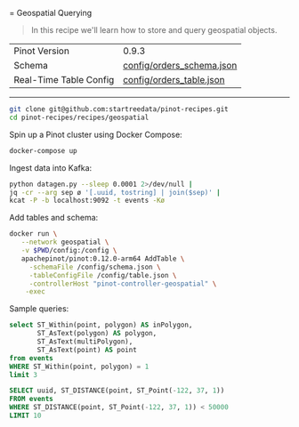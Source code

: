 = Geospatial Querying

> In this recipe we'll learn how to store and query geospatial objects.

<table>
  <tr>
    <td>Pinot Version</td>
    <td>0.9.3</td>
  </tr>
  <tr>
    <td>Schema</td>
    <td><a href="config/schema.json">config/orders_schema.json</a></td>
  </tr>
    <tr>
    <td>Real-Time Table Config</td>
    <td><a href="config/_table.json">config/orders_table.json</a></td>
  </tr>
</table>

***

```bash
git clone git@github.com:startreedata/pinot-recipes.git
cd pinot-recipes/recipes/geospatial
```

Spin up a Pinot cluster using Docker Compose:

```bash
docker-compose up
```

Ingest data into Kafka:

```bash
python datagen.py --sleep 0.0001 2>/dev/null |
jq -cr --arg sep ø '[.uuid, tostring] | join($sep)' |
kcat -P -b localhost:9092 -t events -Kø
```

Add tables and schema:

```bash
docker run \
   --network geospatial \
   -v $PWD/config:/config \
   apachepinot/pinot:0.12.0-arm64 AddTable \
     -schemaFile /config/schema.json \
     -tableConfigFile /config/table.json \
     -controllerHost "pinot-controller-geospatial" \
    -exec
```

Sample queries:

```sql
select ST_Within(point, polygon) AS inPolygon, 
       ST_AsText(polygon) AS polygon,
       ST_AsText(multiPolygon), 
       ST_AsText(point) AS point
from events 
WHERE ST_Within(point, polygon) = 1
limit 3
```

```sql
SELECT uuid, ST_DISTANCE(point, ST_Point(-122, 37, 1))
FROM events
WHERE ST_DISTANCE(point, ST_Point(-122, 37, 1)) < 50000
LIMIT 10
```
